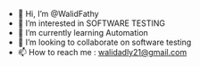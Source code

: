 - 👋 Hi, I’m @WalidFathy
- 👀 I’m interested in SOFTWARE TESTING
- 🌱 I’m currently learning Automation
- 💞️ I’m looking to collaborate on software testing
- 📫 How to reach me : walidadly21@gmail.com
